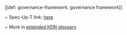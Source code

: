 [[def: governance-framework, governance framework]]

~ Spec-Up-T link: <a href='https://weboftrust.github.io/WOT-terms/docs/glossary/governance-framework'>here</a>

~ More in <a href="https://weboftrust.github.io/WOT-terms/docs/glossary/governance-framework">extended KERI glossary</a>
